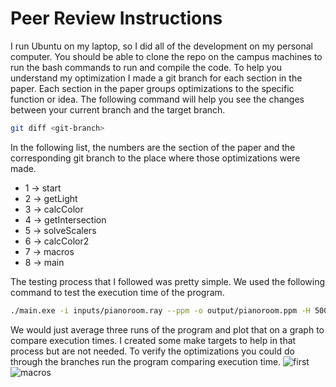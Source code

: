 # Peer Review Instructions
I run Ubuntu on my laptop, so I did all of the development on my personal computer.
You should be able to clone the repo on the campus machines to run the bash commands to run and compile the code.
To help you understand my optimization I made a git branch for each section in the paper.
Each section in the paper groups optimizations to the specific function or idea.
The following command will help you see the changes between your current branch and the target branch.
```bash
git diff <git-branch>
```
In the following list, the numbers are the section of the paper and the corresponding git branch to the place where those optimizations were made.
- 1 -> start
- 2 -> getLight
- 3 -> calcColor
- 4 -> getIntersection
- 5 -> solveScalers
- 6 -> calcColor2
- 7 -> macros
- 8 -> main

The testing process that I followed was pretty simple.
We used the following command to test the execution time of the program.
```bash
./main.exe -i inputs/pianoroom.ray --ppm -o output/pianoroom.ppm -H 500 -W 500
```
We would just average three runs of the program and plot that on a graph to compare execution times.
I created some make targets to help in that process but are not needed.
To verify the optimizations you could do through the branches run the program comparing execution time.
![first](https://github.com/user-attachments/assets/000ee285-125b-4878-8127-a6ab1ac63d85)
![macros](https://github.com/user-attachments/assets/2dfd1166-19af-4307-a542-2104447fab50)
